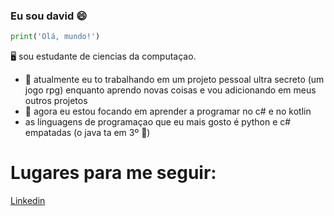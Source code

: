 ### Eu sou david 😄

```python
print('Olá, mundo!')
```
🖥️ sou estudante de ciencias da computaçao.


- 🔭 atualmente eu to trabalhando em um projeto pessoal ultra secreto (um jogo rpg) enquanto aprendo novas coisas e vou adicionando em meus outros projetos
- 🌱 agora eu estou focando em aprender a programar no c# e no kotlin
- as linguagens de programaçao que eu mais gosto é python e c# empatadas (o java ta em 3º 🥉)

# Lugares para me seguir:
[Linkedin](https://www.linkedin.com/in/david-pequeno-marinho-1326b5149/)
